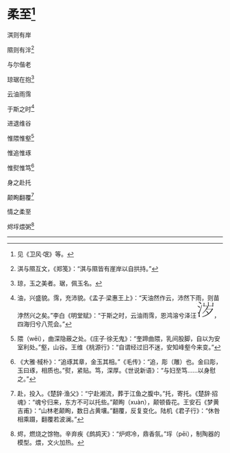    

# 柔至[^1]

淇则有岸

隰则有泮[^2]

与尔偕老

琼琚在抱[^3]

云油雨霈

于斯之时[^4]

进退维谷

惟隈惟壑[^5]

惟追惟琢

惟熨惟笃[^6]

身之赴托

颠眴翻覆[^7]

情之柔至

烬垺煨粥[^8]

* * *

[^1]: 见《卫风·氓》等。
[^2]: 淇与隰互文，《郑笺》：“淇与隰皆有崖岸以自拱持。”
[^3]: 琼，玉之美者。琚，佩玉名。
[^4]: 油，兴盛貌。霈，充沛貌。《孟子·梁惠王上》：“天油然作云，沛然下雨，则苗浡然兴之矣。”李白《明堂赋》：“于斯之时，云油雨霈，恩鸿溶兮泽汪![](/木心全集（典藏套装十六册）/images/00083.jpeg)，四海归兮八荒会。”
[^5]: 隈（wēi），曲深隐蔽之处。《庄子·徐无鬼》：“奎蹄曲隈，乳间股脚，自以为安室利处。”壑，山谷。王维《桃源行》：“自谓经过旧不迷，安知峰壑今来变。”
[^6]: 《大雅·棫朴》：“追琢其章，金玉其相。”《毛传》：“追，彫（雕）也。金曰彫，玉曰琢，相质也。”熨，紧贴。笃，深厚。《世说新语》：“与妇至笃……以身慰之。”
[^7]: 赴，投入。《楚辞·渔父》：“宁赴湘流，葬于江鱼之腹中。”托，寄托。《楚辞·招魂》：“魂兮归来，东方不可以托些。”颠眴（xuàn），颠顿昏花。王安石《梦黄吉甫》：“山林老颠眴，数日占黄壤。”翻覆，反复变化。陆机《君子行》：“休咎相乘蹑，翻覆若波澜。”
[^8]: 烬，燃烧之馀物。辛弃疾《鹧鸪天》：“炉烬冷，鼎香氛。”垺（pēi），制陶器的模型。煨，文火加热。